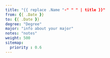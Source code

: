 ```yaml
---
title: "{{ replace .Name "-" " " | title }}"
from: {{ .Date }}
to: {{ .Date }}
degree: "Degree"
major: "info about your major"
notes: "notes"
weight: 500
sitemap:
  priority : 0.6
---
```

